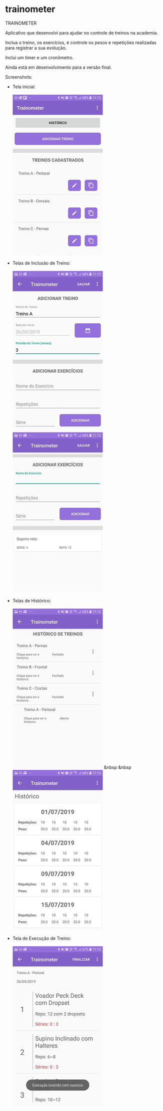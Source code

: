 # trainometer

TRAINOMETER

Aplicativo que desenvolvi para ajudar no controle de treinos na academia.

Inclua o treino, os exercícios, e controle os pesos e repetições realizadas para registrar a sua evolução.

Inclui um timer e um cronômetro.

Ainda está em desenvolvimento para a versão final.


Screenshots:

- Tela inicial: <br><br>
![alt text](https://github.com/arthurolmos/trainometer/blob/master/screenshots/Screenshot_20190926-111228_Trainometer.jpg)


- Telas de Inclusão de Treino: <br><br>
![alt text](https://github.com/arthurolmos/trainometer/blob/master/screenshots/Screenshot_20190926-111256_Trainometer.jpg) &emsp;
![alt text](https://github.com/arthurolmos/trainometer/blob/master/screenshots/Screenshot_20190926-111320_Trainometer.jpg)

- Telas de Histórico: <br><br>
![alt text](https://github.com/arthurolmos/trainometer/blob/master/screenshots/Screenshot_20190926-111330_Trainometer.jpg) &nbsp &nbsp
![alt text](https://github.com/arthurolmos/trainometer/blob/master/screenshots/Screenshot_20190926-111336_Trainometer.jpg)


- Tela de Execução de Treino: <br><br>
![alt text](https://github.com/arthurolmos/trainometer/blob/master/screenshots/Screenshot_20190926-111351_Trainometer.jpg)


